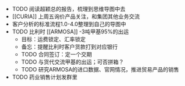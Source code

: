 - TODO 阅读超颖总的报告，梳理到思维导图中去
- [[CURIA]] 上周五询价产品关注，和集团其他业务交流
- 客户分析的标准流程1.0-4.0整理到自己的导图中
- TODO 比利时 [[ARMOSA]] -3吨甲基95%的出运
	- 目标：运费锁定、汇率锁定
	- 备忘：提醒比利时客户货款打到对应银行
	- TODO 合同签订：定一个交期
	- TODO 与货代交流甲基的出运；可否拼箱？
	- TODO 研究ARMOSA的进口数据、官网情况，推进贸易产品的销售
- TODO 药业销售计划发群里